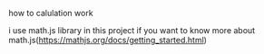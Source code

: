 how to calulation work

i use math.js library in this project
if you want to know more about math.js(https://mathjs.org/docs/getting_started.html)
